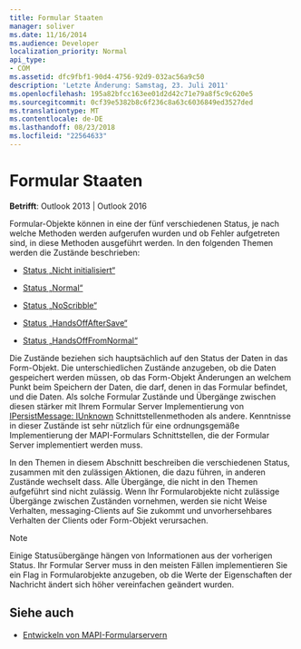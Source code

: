 ```yaml
---
title: Formular Staaten
manager: soliver
ms.date: 11/16/2014
ms.audience: Developer
localization_priority: Normal
api_type:
- COM
ms.assetid: dfc9fbf1-90d4-4756-92d9-032ac56a9c50
description: 'Letzte Änderung: Samstag, 23. Juli 2011'
ms.openlocfilehash: 195a82bfcc163ee01d2d42c71e79a8f5c9c620e5
ms.sourcegitcommit: 0cf39e5382b8c6f236c8a63c6036849ed3527ded
ms.translationtype: MT
ms.contentlocale: de-DE
ms.lasthandoff: 08/23/2018
ms.locfileid: "22564633"
---
```

# <a name="form-states"></a>Formular Staaten

**Betrifft**: Outlook 2013 | Outlook 2016 
  
Formular-Objekte können in eine der fünf verschiedenen Status, je nach welche Methoden werden aufgerufen wurden und ob Fehler aufgetreten sind, in diese Methoden ausgeführt werden. In den folgenden Themen werden die Zustände beschrieben:
  
- [Status „Nicht initialisiert“](uninitialized-state.md)
    
- [Status „Normal“](normal-state.md)
    
- [Status „NoScribble“](noscribble-state.md)
    
- [Status „HandsOffAfterSave“](handsoffaftersave-state.md)
    
- [Status „HandsOffFromNormal“](handsofffromnormal-state.md)
    
Die Zustände beziehen sich hauptsächlich auf den Status der Daten in das Form-Objekt. Die unterschiedlichen Zustände anzugeben, ob die Daten gespeichert werden müssen, ob das Form-Objekt Änderungen an welchem Punkt beim Speichern der Daten, die darf, denen in das Formular befindet, und die Daten. Als solche Formular Zustände und Übergänge zwischen diesen stärker mit Ihrem Formular Server Implementierung von [IPersistMessage: IUnknown](ipersistmessageiunknown.md) Schnittstellenmethoden als andere. Kenntnisse in dieser Zustände ist sehr nützlich für eine ordnungsgemäße Implementierung der MAPI-Formulars Schnittstellen, die der Formular Server implementiert werden muss. 
  
In den Themen in diesem Abschnitt beschreiben die verschiedenen Status, zusammen mit den zulässigen Aktionen, die dazu führen, in anderen Zustände wechselt dass. Alle Übergänge, die nicht in den Themen aufgeführt sind nicht zulässig. Wenn Ihr Formularobjekte nicht zulässige Übergänge zwischen Zuständen vornehmen, werden sie nicht Weise Verhalten, messaging-Clients auf Sie zukommt und unvorhersehbares Verhalten der Clients oder Form-Objekt verursachen.
  
> [!NOTE]
> Einige Statusübergänge hängen von Informationen aus der vorherigen Status. Ihr Formular Server muss in den meisten Fällen implementieren Sie ein Flag in Formularobjekte anzugeben, ob die Werte der Eigenschaften der Nachricht ändert sich höher vereinfachen geändert wurden. 
  
## <a name="see-also"></a>Siehe auch

- [Entwickeln von MAPI-Formularservern](developing-mapi-form-servers.md)

